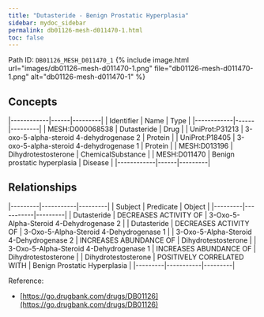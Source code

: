 ```yaml
---
title: "Dutasteride - Benign Prostatic Hyperplasia"
sidebar: mydoc_sidebar
permalink: db01126-mesh-d011470-1.html
toc: false 
---
```



Path ID: `DB01126_MESH_D011470_1`
{% include image.html url="images/db01126-mesh-d011470-1.png" file="db01126-mesh-d011470-1.png" alt="db01126-mesh-d011470-1" %}

## Concepts

|------------|------|---------|
| Identifier | Name | Type    |
|------------|------|---------|
| MESH:D000068538 | Dutasteride | Drug |
| UniProt:P31213 | 3-oxo-5-alpha-steroid 4-dehydrogenase 2 | Protein |
| UniProt:P18405 | 3-oxo-5-alpha-steroid 4-dehydrogenase 1 | Protein |
| MESH:D013196 | Dihydrotestosterone | ChemicalSubstance |
| MESH:D011470 | Benign prostatic hyperplasia | Disease |
|------------|------|---------|

## Relationships

|---------|-----------|---------|
| Subject | Predicate | Object  |
|---------|-----------|---------|
| Dutasteride | DECREASES ACTIVITY OF | 3-Oxo-5-Alpha-Steroid 4-Dehydrogenase 2 |
| Dutasteride | DECREASES ACTIVITY OF | 3-Oxo-5-Alpha-Steroid 4-Dehydrogenase 1 |
| 3-Oxo-5-Alpha-Steroid 4-Dehydrogenase 2 | INCREASES ABUNDANCE OF | Dihydrotestosterone |
| 3-Oxo-5-Alpha-Steroid 4-Dehydrogenase 1 | INCREASES ABUNDANCE OF | Dihydrotestosterone |
| Dihydrotestosterone | POSITIVELY CORRELATED WITH | Benign Prostatic Hyperplasia |
|---------|-----------|---------|

Reference: 
  - [https://go.drugbank.com/drugs/DB01126](https://go.drugbank.com/drugs/DB01126)
